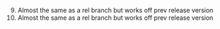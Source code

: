 9. Almost the same as a rel branch but works off prev release version
9. Almost the same as a rel branch but works off prev release version
